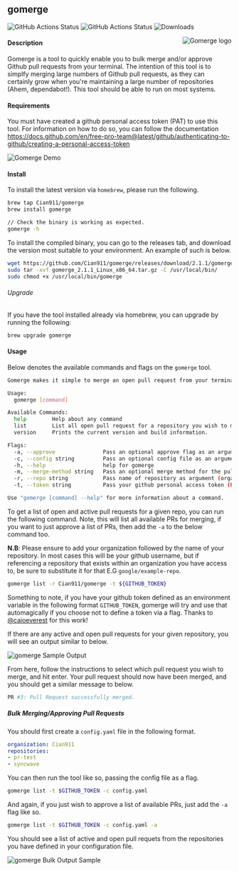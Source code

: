 ## gomerge
![GitHub Actions Status](https://github.com/Cian911/gomerge/workflows/Release/badge.svg) ![GitHub Actions Status](https://github.com/Cian911/gomerge/workflows/Test/badge.svg) ![Downloads](https://img.shields.io/github/downloads/cian911/gomerge/total.svg)

<p align="center">
  <img style="float: right;" src="sample/gomerge-gopher.png" alt="Gomerge logo"/>
</p>

#### Description
Gomerge is a tool to quickly enable you to bulk merge and/or approve Github pull requests from your terminal. The intention of this tool is to simplfy merging large numbers of Github pull requests, as they can certainly grow when you're maintaining a large number of repositories (Ahem, dependabot!). This tool should be able to run on most systems.

#### Requirements

You must have created a github personal access token (PAT) to use this tool. For information on how to do so, you can follow the documentation https://docs.github.com/en/free-pro-team@latest/github/authenticating-to-github/creating-a-personal-access-token

![Gomerge Demo](https://i.imgur.com/2vX6ty3.gif)

#### Install 

To install the latest version via `homebrew`, please run the following.

```bash
brew tap Cian911/gomerge
brew install gomerge

// Check the binary is working as expected.
gomerge -h
```

To install the compiled binary, you can go to the releases tab, and download the version most suitable to your environment. An example of such is below.

```bash
wget https://github.com/Cian911/gomerge/releases/download/2.1.1/gomerge_2.1.1_Linux_x86_64.tar.gz
sudo tar -xvf gomerge_2.1.1_Linux_x86_64.tar.gz -C /usr/local/bin/
sudo chmod +x /usr/local/bin/gomerge
```

###### Upgrade

If you have the tool installed already via homebrew, you can upgrade by running the following:
```bash
brew upgrade gomerge
```

#### Usage

Below denotes the available commands and flags on the `gomerge` tool.

```bash
Gomerge makes it simple to merge an open pull request from your terminal.

Usage:
  gomerge [command]

Available Commands:
  help        Help about any command
  list        List all open pull request for a repository you wish to merge.
  version     Prints the current version and build information.

Flags:
  -a, --approve               Pass an optional approve flag as an argument which will only approve and not merge selected repos.
  -c, --config string         Pass an optional config file as an argument with list of repositories.
  -h, --help                  help for gomerge
  -m, --merge-method string   Pass an optional merge method for the pull request (merge [default], squash, rebase).
  -r, --repo string           Pass name of repository as argument (organization/repo).
  -t, --token string          Pass your github personal access token (PAT).

Use "gomerge [command] --help" for more information about a command.
```

To get a list of open and active pull requests for a given repo, you can run the following command. Note, this will list all available PRs for merging, if you want to just approve a list of PRs, then add the `-a` to the below command too.

**N.B**: Please ensure to add your organization followed by the name of your repository. In most cases this will be your github username, but if referencing a repository that exists within an organization you have access to, be sure to substitute it for that E.G `google/example-repo`.

```bash
gomerge list -r Cian911/gomerge -t ${GITHUB_TOKEN}
```

Something to note, if you have your github token defined as an environment variable in the following format `GITHUB_TOKEN`, gomerge will try and use that automagically if you choose not to define a token via a flag. Thanks to [@caioeverest](https://github.com/caioeverest) for this work!

If there are any active and open pull requests for your given repository, you will see an output similar to below.

![gomerge Sample Output](https://i.imgur.com/UIsiEGd.png)

From here, follow the instructions to select which pull request you wish to merge, and hit enter. Your pull request should now have been merged, and you should get a similar message to below.

```bash
PR #3: Pull Request successfully merged.
```

##### Bulk Merging/Approving Pull Requests

You should first create a `config.yaml` file in the following format.

```yaml
organization: Cian911
repositories:
- pr-test
- syncwave
```

You can then run the tool like so, passing the config file as a flag.

```bash
gomerge list -t $GITHUB_TOKEN -c config.yaml
```

And again, if you just wish to approve a list of available PRs, just add the `-a` flag like so.

```bash
gomerge list -t $GITHUB_TOKEN -c config.yaml -a
```

You should see a list of active and open pull requets from the repositories you have defined in your configuration file.

![gomerge Bulk Output Sample](https://imgur.com/zROhCYV.png)
